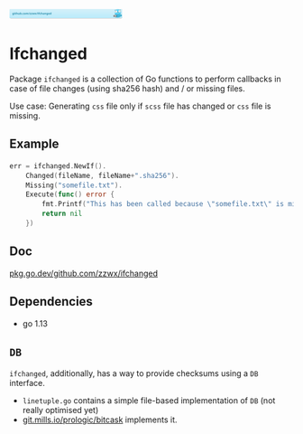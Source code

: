[![github.com/zzwx/ifchanged](./doc/gobadge.svg)](https://pkg.go.dev/github.com/zzwx/ifchanged)

# Ifchanged

Package `ifchanged` is a collection of Go functions to perform callbacks in case of file changes (using sha256 hash)
and / or missing files.

Use case: Generating `css` file only if `scss` file has changed or `css` file is missing.

## Example

```go
err = ifchanged.NewIf().
    Changed(fileName, fileName+".sha256").
    Missing("somefile.txt").
    Execute(func() error {
        fmt.Printf("This has been called because \"somefile.txt\" is missing or %v has changed\n", fileName)
        return nil
    })
```

## Doc

[pkg.go.dev/github.com/zzwx/ifchanged](https://pkg.go.dev/github.com/zzwx/ifchanged)

## Dependencies

* go 1.13

## `DB` 

`ifchanged`, additionally, has a way to provide checksums using a `DB` interface.

* `linetuple.go` contains a simple file-based implementation of `DB` (not really optimised yet)
* [git.mills.io/prologic/bitcask](git.mills.io/prologic/bitcask) implements it.
